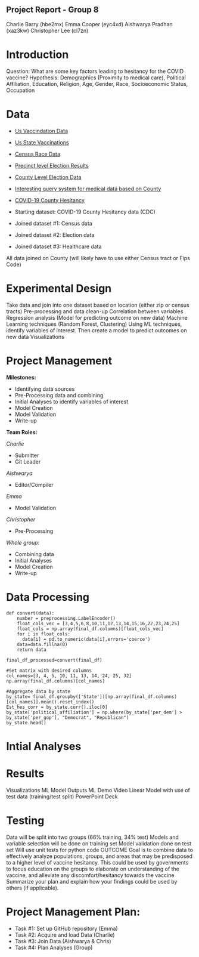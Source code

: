 ## Project Report - Group 8 
Charlie Barry (hbe2mx)
Emma Cooper (eyc4xd)
Aishwarya Pradhan (xaz3kw)
Christopher Lee (cl7zn)

# Introduction

Question: What are some key factors leading to hesitancy for the COVID vaccine?
Hypothesis: Demographics (Proximity to medical care), Political Affiliation, Education, Religion, Age, Gender, Race, Socioeconomic Status, Occupation

# Data
- [Us Vaccindation Data](https://github.com/owid/covid-19-data/tree/master/public/data/vaccinations/#united-states-vaccination-data)
- [Us State Vaccinations](https://ourworldindata.org/us-states-vaccinations)
- [Census Race Data](https://data.census.gov/cedsci/table?q=United%20States&t=Race%20and%20Ethnicity&tid=DECENNIALPL2020.P2)
- [Precinct level Election Results](https://dataverse.harvard.edu/dataset.xhtml?persistentId=doi:10.7910/DVN/NH5S2I)
- [County Level Election Data](https://github.com/tonmcg/US_County_Level_Election_Results_08-20/blob/master/2016_US_County_Level_Presidential_Results.csv)
- [Interesting query system for medical data based on County](https://hcupnet.ahrq.gov/#setup)
- [COVID-19 County Hesitancy](https://data.cdc.gov/Vaccinations/COVID-19-County-Hesitancy/c4bi-8ytd)

- Starting dataset: COVID-19 County Hesitancy data (CDC)
- Joined dataset #1: Census data
- Joined dataset #2: Election data
- Joined dataset #3: Healthcare data

All data joined on County (will likely have to use either Census tract or Fips Code)

# Experimental Design
Take data and join into one dataset based on location (either zip or census tracts)
Pre-processing and data clean-up
Correlation between variables
Regression analysis (Model for predicting outcome on new data)
Machine Learning techniques (Random Forest, Clustering)
Using ML techniques, identify variables of interest. Then create a model to predict outcomes on new data
Visualizations

# Project Management
**Milestones:**
- Identifying data sources
- Pre-Processing data and combining
- Initial Analyses to identify variables of interest
- Model Creation
- Model Validation
- Write-up

**Team Roles:**

_Charlie_
- Submitter
- Git Leader


_Aishwarya_
- Editor/Compiler


_Emma_
- Model Validation


_Christopher_
- Pre-Processing 


_Whole group:_

- Combining data
- Initial Analyses
- Model Creation
- Write-up

# Data Processing
```{python}
def convert(data):
    number = preprocessing.LabelEncoder()
    float_cols_vec = [3,4,5,6,8,10,11,12,13,14,15,16,22,23,24,25]
    float_cols = np.array(final_df.columns)[float_cols_vec]
    for i in float_cols:
      data[i] = pd.to_numeric(data[i],errors='coerce')
    data=data.fillna(0)
    return data

final_df_processed=convert(final_df)

#Set matrix with desired columns
col_names=[3, 4, 5, 10, 11, 13, 14, 24, 25, 32]
np.array(final_df.columns)[col_names]

#Aggregate data by state
by_state= final_df.groupby(['State'])[np.array(final_df.columns)[col_names]].mean().reset_index()
Est_hes_corr = by_state.corr().iloc[0]
by_state['political_affiliation'] = np.where(by_state['per_dem'] > by_state['per_gop'], "Democrat", "Republican")
by_state.head()
```

# Intial Analyses



# Results
Visualizations
ML Model Outputs
ML Demo Video
Linear Model with use of test data (training/test split)
PowerPoint Deck

# Testing
Data will be split into two groups (66% training, 34% test)
Models and variable selection will be done on training set
Model validation done on test set
Will use unit tests for python code
OUTCOME
Goal is to combine data to effectively analyze populations, groups, and areas that may be predisposed to a higher level of vaccine hesitancy.
This could be used by governments to focus education on the groups to elaborate on understanding of the vaccine, and alleviate any discomfort/hesitancy towards the vaccine
Summarize your plan and explain how your findings could be used by others (if applicable).


# Project Management Plan:

- Task #1: Set up GitHub repository (Emma)
- Task #2: Acquire and load Data (Charlie)
- Task #3: Join Data (Aishwarya & Chris)
- Task #4: Plan Analyses (Group)
